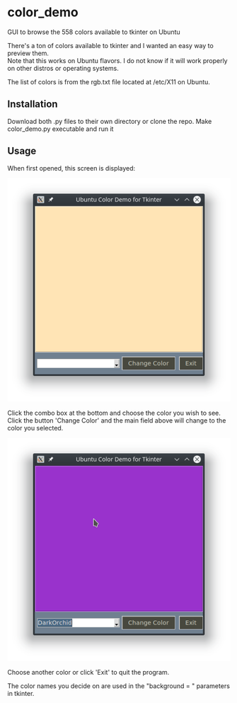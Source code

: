 # color_demo
GUI to browse the 558 colors available to tkinter on Ubuntu

There's a ton of colors available to tkinter and I wanted an easy way to preview them.  
Note that this works on Ubuntu flavors. I do not know if it will work properly on other 
distros or operating systems.

The list of colors is from the rgb.txt file located at /etc/X11 on Ubuntu.

## Installation

Download both .py files to their own directory or clone the repo.
Make color_demo.py executable and run it

## Usage

When first opened, this screen is displayed:

![Screenshot](/screenshots/color_demo1.png?raw=true "Screenshot")

Click the combo box at the bottom and choose the color you wish to see.
Click the button 'Change Color' and the main field above will change
to the color you selected.

![Screenshot](/screenshots/color_demo2.png?raw=true "Screenshot")

Choose another color or click 'Exit' to quit the program.

The color names you decide on are used in the "background = <color>" parameters in tkinter.
  



